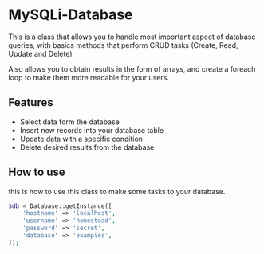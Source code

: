 # MySQLi-Database

This is a class that allows you to handle most important aspect of database queries, with basics methods that perform CRUD tasks (Create, Read, Update and Delete)

Also allows you to obtain results in the form of arrays, and create a foreach loop to make them more readable for your users.

## Features

  - Select data form the database
  - Insert new records into your database table
  - Update data with a specific condition
  - Delete desired results from the database

## How to use

this is how to use this class to make some tasks to your database.

```php
$db = Database::getInstance([
    'hostname' => 'localhost',
    'username' => 'homestead',
    'password' => 'secret',
    'database' => 'examples',
]);
```